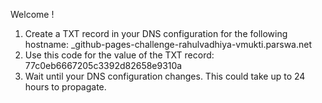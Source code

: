 Welcome !
1. Create a TXT record in your DNS configuration for the following hostname: _github-pages-challenge-rahulvadhiya-vmukti.parswa.net
2. Use this code for the value of the TXT record: 77c0eb6667205c3392d82658e9310a
3. Wait until your DNS configuration changes. This could take up to 24 hours to propagate.
